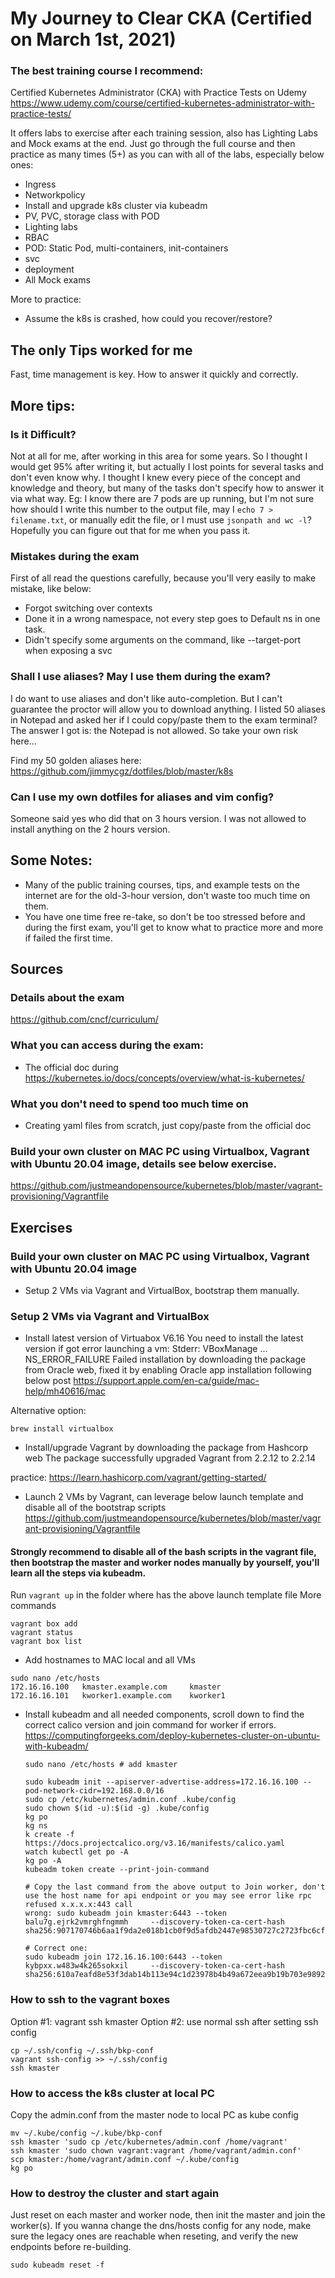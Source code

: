 # My Journey to Clear CKA (Certified on March 1st, 2021)

### The best training course I recommend:

Certified Kubernetes Administrator (CKA) with Practice Tests on Udemy
https://www.udemy.com/course/certified-kubernetes-administrator-with-practice-tests/

It offers labs to exercise after each training session, also has Lighting Labs and Mock exams at the end.
Just go through the full course and then practice as many times (5+) as you can with all of the labs, especially below ones:

* Ingress
* Networkpolicy
* Install and upgrade k8s cluster via kubeadm
* PV, PVC, storage class with POD
* Lighting labs
* RBAC
* POD: Static Pod, multi-containers, init-containers
* svc
* deployment
* All Mock exams

More to practice:
* Assume the k8s is crashed, how could you recover/restore?

## The only Tips worked for me
Fast, time management is key. How to answer it quickly and correctly.

## More tips:

### Is it Difficult?
Not at all for me, after working in this area for some years. So I thought I would get 95% after writing it, but actually I lost points for several tasks and don't even know why. I thought I knew every piece of the concept and knowledge and theory, but many of the tasks don't specify how to answer it via what way. Eg: I know there are 7 pods are up running, but I'm not sure how should I write this number to the output file, may I `echo 7 > filename.txt`, or manually edit the file, or I must use `jsonpath and wc -l`? Hopefully you can figure out that for me when you pass it. 

### Mistakes during the exam
First of all read the questions carefully, because you'll very easily to make mistake, like below:
* Forgot switching over contexts
* Done it in a wrong namespace, not every step goes to Default ns in one task.
* Didn't specify some arguments on the command, like --target-port when exposing a svc

### Shall I use aliases? May I use them during the exam?
I do want to use aliases and don't like auto-completion. But I can't guarantee the proctor will allow you to download anything. I listed 50 aliases in Notepad and asked her if I could copy/paste them to the exam terminal? The answer I got is: the Notepad is not allowed. So take your own risk here...

Find my 50 golden aliases here: https://github.com/jimmycgz/dotfiles/blob/master/k8s

### Can I use my own dotfiles for aliases and vim config?
Someone said yes who did that on 3 hours version. I was not allowed to install anything on the 2 hours version. 

## Some Notes: 
* Many of the public training courses, tips, and example tests on the internet are for the old-3-hour version, don't waste too much time on them.
* You have one time free re-take, so don't be too stressed before and during the first exam, you'll get to know what to practice more and more if failed the first time.


## Sources

### Details about the exam
https://github.com/cncf/curriculum/

### What you can access during the exam:
* The official doc during
https://kubernetes.io/docs/concepts/overview/what-is-kubernetes/

### What you don't need to spend too much time on
* Creating yaml files from scratch, just copy/paste from the official doc

### Build your own cluster on MAC PC using Virtualbox, Vagrant with Ubuntu 20.04 image, details see below exercise.
https://github.com/justmeandopensource/kubernetes/blob/master/vagrant-provisioning/Vagrantfile

## Exercises

### Build your own cluster on MAC PC using Virtualbox, Vagrant with Ubuntu 20.04 image
* Setup 2 VMs via Vagrant and VirtualBox, bootstrap them manually. 

### Setup 2 VMs via Vagrant and VirtualBox 
* Install latest version of Virtuabox  V6.16
You need to install the latest version if got error launching a vm: Stderr: VBoxManage ... NS_ERROR_FAILURE 
Failed installation by downloading the package from Oracle web, fixed it by enabling Oracle app installation following below post
https://support.apple.com/en-ca/guide/mac-help/mh40616/mac

Alternative option: 
``` 
brew install virtualbox
```

* Install/upgrade Vagrant by downloading the package from Hashcorp web
The package successfully upgraded Vagrant from 2.2.12 to 2.2.14

practice: https://learn.hashicorp.com/vagrant/getting-started/

* Launch 2 VMs by Vagrant, can leverage below launch template and disable all of the bootstrap scripts
https://github.com/justmeandopensource/kubernetes/blob/master/vagrant-provisioning/Vagrantfile

#### Strongly recommend to disable all of the bash scripts in the vagrant file, then bootstrap the master and worker nodes manually by yourself, you'll learn all the steps via kubeadm.

Run `vagrant up` in the folder where has the above launch template file
More commands
```
vagrant box add
vagrant status
vagrant box list
```

* Add hostnames to MAC local and all VMs
```
sudo nano /etc/hosts
172.16.16.100   kmaster.example.com     kmaster
172.16.16.101   kworker1.example.com    kworker1
```

* Install kubeadm and all needed components, scroll down to find the correct calico version and join command for worker if errors.
https://computingforgeeks.com/deploy-kubernetes-cluster-on-ubuntu-with-kubeadm/

  ```
  sudo nano /etc/hosts # add kmaster
  
  sudo kubeadm init --apiserver-advertise-address=172.16.16.100 --pod-network-cidr=192.168.0.0/16 
  sudo cp /etc/kubernetes/admin.conf .kube/config
  sudo chown $(id -u):$(id -g) .kube/config
  kg po
  kg ns
  k create -f https://docs.projectcalico.org/v3.16/manifests/calico.yaml  
  watch kubectl get po -A
  kg po -A
  kubeadm token create --print-join-command
  
  # Copy the last command from the above output to Join worker, don't use the host name for api endpoint or you may see error like rpc refused x.x.x.x:443 call
  wrong: sudo kubeadm join kmaster:6443 --token balu7g.ejrk2vmrghfngmmh     --discovery-token-ca-cert-hash sha256:907170746b6aa1f9da2e018b1cb0f9d5afdb2447e98530727c2723fbc6cfb1f1

  # Correct one:
  sudo kubeadm join 172.16.16.100:6443 --token kybpxx.w483w4k265sokxil     --discovery-token-ca-cert-hash sha256:610a7eafd8e53f3dab14b113e94c1d23978b4b49a672eea9b19b703e989249be
  ```
### How to ssh to the vagrant boxes

Option #1: vagrant ssh kmaster
Option #2: use normal ssh after setting ssh config
```
cp ~/.ssh/config ~/.ssh/bkp-conf
vagrant ssh-config >> ~/.ssh/config
ssh kmaster
```

### How to access the k8s cluster at local PC
Copy the admin.conf from the master node to local PC as kube config
```
mv ~/.kube/config ~/.kube/bkp-conf
ssh kmaster 'sudo cp /etc/kubernetes/admin.conf /home/vagrant'
ssh kmaster 'sudo chown vagrant:vagrant /home/vagrant/admin.conf'
scp kmaster:/home/vagrant/admin.conf ~/.kube/config
kg po
```

### How to destroy the cluster and start again
Just reset on each master and worker node, then init the master and join the worker(s). If you wanna change the dns/hosts config for any node, make sure the legacy ones are reachable when reseting, and verify the new endpoints before re-building. 
```
sudo kubeadm reset -f
```
